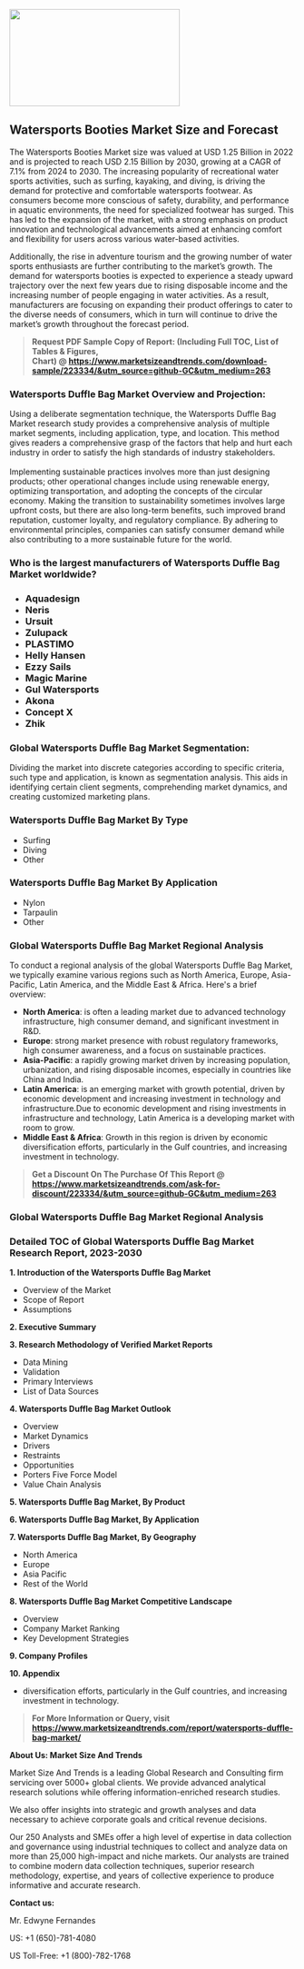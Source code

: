 <p><img class="alignnone size-medium wp-image-20088" src="https://ffe5etoiles.com/wp-content/uploads/2024/12/MST1-300x171.png" alt="" width="300" height="171" /></p><h2>Watersports Booties Market Size and Forecast</h2><p>The Watersports Booties Market size was valued at USD 1.25 Billion in 2022 and is projected to reach USD 2.15 Billion by 2030, growing at a CAGR of 7.1% from 2024 to 2030. The increasing popularity of recreational water sports activities, such as surfing, kayaking, and diving, is driving the demand for protective and comfortable watersports footwear. As consumers become more conscious of safety, durability, and performance in aquatic environments, the need for specialized footwear has surged. This has led to the expansion of the market, with a strong emphasis on product innovation and technological advancements aimed at enhancing comfort and flexibility for users across various water-based activities.</p><p>Additionally, the rise in adventure tourism and the growing number of water sports enthusiasts are further contributing to the market’s growth. The demand for watersports booties is expected to experience a steady upward trajectory over the next few years due to rising disposable income and the increasing number of people engaging in water activities. As a result, manufacturers are focusing on expanding their product offerings to cater to the diverse needs of consumers, which in turn will continue to drive the market’s growth throughout the forecast period.</p></p><blockquote id="" class=""><strong>Request PDF Sample Copy of Report: (Including Full TOC, List of Tables &amp; Figures, Chart)&nbsp;@&nbsp;<strong><a href="https://www.marketsizeandtrends.com/download-sample/223334/&utm_source=github-GC&utm_medium=263" target="_blank">https://www.marketsizeandtrends.com/download-sample/223334/&utm_source=github-GC&utm_medium=263</a></strong></strong></blockquote><h3 id="" class="">Watersports Duffle Bag Market&nbsp;Overview and Projection:</h3><p id="" class="">Using a deliberate segmentation technique, the Watersports Duffle Bag Market research study provides a comprehensive analysis of multiple market segments, including application, type, and location. This method gives readers a comprehensive grasp of the factors that help and hurt each industry in order to satisfy the high standards of industry stakeholders. <br /> <br />Implementing sustainable practices involves more than just designing products; other operational changes include using renewable energy, optimizing transportation, and adopting the concepts of the circular economy. Making the transition to sustainability sometimes involves large upfront costs, but there are also long-term benefits, such improved brand reputation, customer loyalty, and regulatory compliance. By adhering to environmental principles, companies can satisfy consumer demand while also contributing to a more sustainable future for the world.</p><h3 id="" class="">Who is the largest manufacturers of&nbsp;Watersports Duffle Bag Market worldwide?</h3><h3 class=""><p><ul><li>Aquadesign </li><li> Neris </li><li> Ursuit </li><li> Zulupack </li><li> PLASTIMO </li><li> Helly Hansen </li><li> Ezzy Sails </li><li> Magic Marine </li><li> Gul Watersports </li><li> Akona </li><li> Concept X </li><li> Zhik</li></ul></p></h3><h3 id="" class="">Global&nbsp;Watersports Duffle Bag Market Segmentation:</h3><p id="" class="">Dividing the market into discrete categories according to specific criteria, such type and application, is known as segmentation analysis. This aids in identifying certain client segments, comprehending market dynamics, and creating customized marketing plans.</p><h3 id="" class="">Watersports Duffle Bag Market&nbsp;By Type</h3><p><p><ul><li>Surfing</li><li> Diving</li><li> Other</p></li></ul></p></p><h3 id="" class="">Watersports Duffle Bag Market&nbsp;By Application</h3><p class=""><p><ul><li>Nylon</li><li> Tarpaulin</li><li> Other</li></ul></p></p><h3 id="" class="">Global Watersports Duffle Bag Market Regional Analysis</h3><p id="" class="">To conduct a regional analysis of the global Watersports Duffle Bag Market, we typically examine various regions such as North America, Europe, Asia-Pacific, Latin America, and the Middle East &amp; Africa. Here's a brief overview:</p><ul><li><strong>North America</strong>: is often a leading market due to advanced technology infrastructure, high consumer demand, and significant investment in R&amp;D.</li><li><strong>Europe</strong>: strong market presence with robust regulatory frameworks, high consumer awareness, and a focus on sustainable practices.</li><li><strong>Asia-Pacific</strong>: a rapidly growing market driven by increasing population, urbanization, and rising disposable incomes, especially in countries like China and India.</li><li><strong>Latin America</strong>: is an emerging market with growth potential, driven by economic development and increasing investment in technology and infrastructure.Due to economic development and rising investments in infrastructure and technology, Latin America is a developing market with room to grow.</li><li><strong>Middle East &amp; Africa</strong>: Growth in this region is driven by economic diversification efforts, particularly in the Gulf countries, and increasing investment in technology.</li></ul><blockquote id="" class=""><strong>Get a Discount On The Purchase Of This Report @ <strong><a href="https://www.marketsizeandtrends.com/ask-for-discount/223334/&utm_source=github-GC&utm_medium=263" target="_blank">https://www.marketsizeandtrends.com/ask-for-discount/223334/&utm_source=github-GC&utm_medium=263</a></strong></strong></blockquote><h3 id="" class="">Global Watersports Duffle Bag Market Regional Analysis</h3><h3 id="" class="">Detailed TOC of Global Watersports Duffle Bag Market Research Report, 2023-2030</h3><p id="" class=""><strong>1. Introduction of the Watersports Duffle Bag Market</strong></p><ul><li>Overview of the Market</li><li>Scope of Report</li><li>Assumptions</li></ul><p id="" class=""><strong>2. Executive Summary</strong></p><p id="" class=""><strong>3. Research Methodology of Verified Market Reports</strong></p><ul><li>Data Mining</li><li>Validation</li><li>Primary Interviews</li><li>List of Data Sources</li></ul><p id="" class=""><strong>4. Watersports Duffle Bag Market Outlook</strong></p><ul><li>Overview</li><li>Market Dynamics</li><li>Drivers</li><li>Restraints</li><li>Opportunities</li><li>Porters Five Force Model</li><li>Value Chain Analysis</li></ul><p id="" class=""><strong>5. Watersports Duffle Bag Market, By Product</strong></p><p id="" class=""><strong>6. Watersports Duffle Bag Market, By Application</strong></p><p id="" class=""><strong>7. Watersports Duffle Bag Market, By Geography</strong></p><ul><li>North America</li><li>Europe</li><li>Asia Pacific</li><li>Rest of the World</li></ul><p id="" class=""><strong>8. Watersports Duffle Bag Market Competitive Landscape</strong></p><ul><li>Overview</li><li>Company Market Ranking</li><li>Key Development Strategies</li></ul><p id="" class=""><strong>9. Company Profiles</strong></p><p id="" class=""><strong>10. Appendix</strong></p><ul><li>diversification efforts, particularly in the Gulf countries, and increasing investment in technology.</li></ul><blockquote id="" class=""><strong>For More Information or Query, visit <strong><strong><a href="https://www.marketsizeandtrends.com/report/watersports-duffle-bag-market/" target="_blank">https://www.marketsizeandtrends.com/report/watersports-duffle-bag-market/</a></strong></strong></strong></blockquote><p id="" class=""><strong>About Us: Market Size And Trends</strong></p><p id="" class="">Market Size And Trends is a leading Global Research and Consulting firm servicing over 5000+ global clients. We provide advanced analytical research solutions while offering information-enriched research studies.</p><p id="" class="">We also offer insights into strategic and growth analyses and data necessary to achieve corporate goals and critical revenue decisions.</p><p id="" class="">Our 250 Analysts and SMEs offer a high level of expertise in data collection and governance using industrial techniques to collect and analyze data on more than 25,000 high-impact and niche markets. Our analysts are trained to combine modern data collection techniques, superior research methodology, expertise, and years of collective experience to produce informative and accurate research.</p><p id="" class=""><strong>Contact us:</strong></p><p id="" class="">Mr. Edwyne Fernandes</p><p id="" class="">US: +1 (650)-781-4080</p><p id="" class="">US Toll-Free: +1 (800)-782-1768</p>
